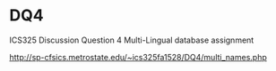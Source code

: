 # DQ4
ICS325 Discussion Question 4
Multi-Lingual database assignment


http://sp-cfsics.metrostate.edu/~ics325fa1528/DQ4/multi_names.php
